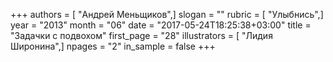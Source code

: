 +++
authors = [ "Андрей Меньщиков",]
slogan = ""
rubric = [ "Улыбнись",]
year = "2013"
month = "06"
date = "2017-05-24T18:25:38+03:00"
title = "Задачки с подвохом"
first_page = "28"
illustrators = [ "Лидия Широнина",]
npages = "2"
in_sample = false
+++
